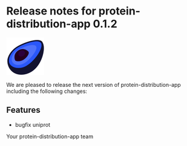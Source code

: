 # Release notes for protein-distribution-app 0.1.2
![protein-distribution-app](https://github.com/matthiaskoenig/protein-distribution-app/raw/main/docs/images/favicon/protein-distribution-app-100x100-300dpi.png)

We are pleased to release the next version of protein-distribution-app including the 
following changes:

## Features
- bugfix uniprot

Your protein-distribution-app team
